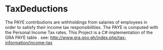 # TaxDeductions
The PAYE contributions are withholdings from salaries of employees in order to satisfy their income tax responsibilities. The PAYE is computed with the Personal Income Tax rates.
This Project is a C# implementation of the GRA PAYE table  .
see: http://www.gra.gov.gh/index.php/tax-information/income-tax
